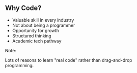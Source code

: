 ## Why Code?

- Valuable skill in every industry
- Not about being a programmer
- Opportunity for growth
- Structured thinking
- Academic tech pathway


Note:

Lots of reasons to learn "real code" rather than drag-and-drop programming.



